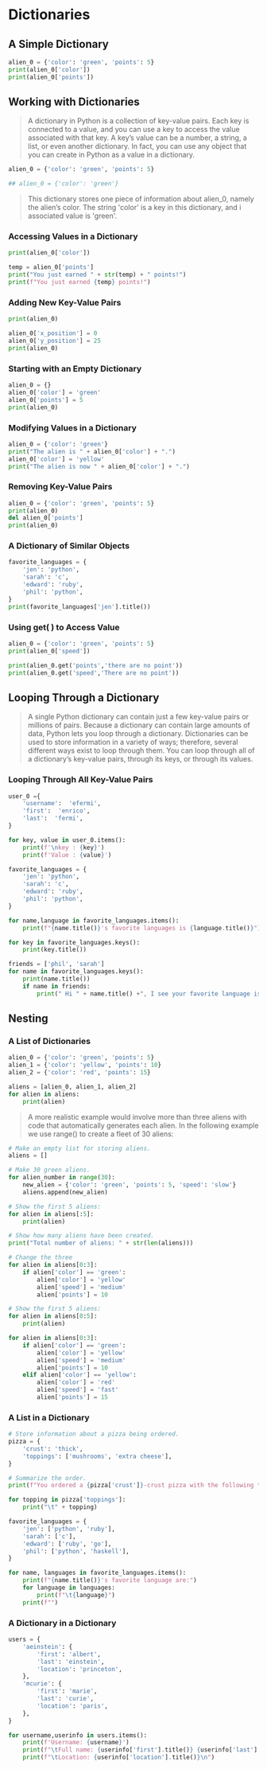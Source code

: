 # Dictionaries

## A Simple Dictionary

```python
alien_0 = {'color': 'green', 'points': 5}
print(alien_0['color'])
print(alien_0['points'])
```

## Working with Dictionaries

> A dictionary in Python is a collection of key-value pairs. Each key is connected to a value, and you can use a key to
> access the value associated with that key. A key’s value can be a number, a string, a list, or even another dictionary.
> In fact, you can use any object that you can create in Python as a value in a dictionary.

```python
alien_0 = {'color': 'green', 'points': 5}
```

```python
## alien_0 = {'color': 'green'}
```

> This dictionary stores one piece of information about alien_0, namely the alien’s color. The string 'color' is a key
> in this dictionary, and i associated value is 'green'.

### Accessing Values in a Dictionary

```python
print(alien_0['color'])
```

```python
temp = alien_0['points']
print("You just earned " + str(temp) + " points!")
print(f"You just earned {temp} points!")
```

### Adding New Key-Value Pairs

```python
print(alien_0)
```

```python
alien_0['x_position'] = 0
alien_0['y_position'] = 25
print(alien_0)
```

### Starting with an Empty Dictionary

```python
alien_0 = {}
alien_0['color'] = 'green'
alien_0['points'] = 5
print(alien_0)
```

### Modifying Values in a Dictionary

```python
alien_0 = {'color': 'green'}
print("The alien is " + alien_0['color'] + ".")
alien_0['color'] = 'yellow'
print("The alien is now " + alien_0['color'] + ".")
```

### Removing Key-Value Pairs

```python
alien_0 = {'color': 'green', 'points': 5}
print(alien_0)
del alien_0['points']
print(alien_0)
```

### A Dictionary of Similar Objects

```python
favorite_languages = {
    'jen': 'python',
    'sarah': 'c',
    'edward': 'ruby',
    'phil': 'python',
}
print(favorite_languages['jen'].title())
```

### Using get( ) to Access Value

```python
alien_0 = {'color': 'green', 'points': 5}
print(alien_0['speed'])
```

```python
print(alien_0.get('points','there are no point'))
print(alien_0.get('speed','There are no point'))
```

## Looping Through a Dictionary

> A single Python dictionary can contain just a few key-value pairs or millions of pairs. Because a dictionary can
> contain large amounts of data, Python lets you loop through a dictionary. Dictionaries can be used to store information
> in a variety of ways; therefore, several different ways exist to loop through them. You can loop through all of a
> dictionary’s key-value pairs, through its keys, or through its values.

### Looping Through All Key-Value Pairs

```python
user_0 ={
    'username':  'efermi',
    'first':  'enrico',
    'last':  'fermi',
}
```

```python
for key, value in user_0.items():
    print(f'\nkey : {key}')
    print(f'Value : {value}')
```

```python
favorite_languages = {
    'jen': 'python',
    'sarah': 'c',
    'edward': 'ruby',
    'phil': 'python',
}
```

```python
for name,language in favorite_languages.items():
    print(f"{name.title()}'s favorite languages is {language.title()}")
```

```python
for key in favorite_languages.keys():
    print(key.title())
```

```python
friends = ['phil', 'sarah']
for name in favorite_languages.keys():
    print(name.title())
    if name in friends:
        print(" Hi " + name.title() +", I see your favorite language is " +favorite_languages[name].title() + "!")
```

## Nesting

### A List of Dictionaries

```python
alien_0 = {'color': 'green', 'points': 5}
alien_1 = {'color': 'yellow', 'points': 10}
alien_2 = {'color': 'red', 'points': 15}
```

```python
aliens = [alien_0, alien_1, alien_2]
for alien in aliens:
    print(alien)
```

> A more realistic example would involve more than three aliens with code that automatically generates each alien. In
> the following example we use range() to create a fleet of 30 aliens:

```python
# Make an empty list for storing aliens.
aliens = []
```

```python
# Make 30 green aliens.
for alien_number in range(30):
    new_alien = {'color': 'green', 'points': 5, 'speed': 'slow'}
    aliens.append(new_alien)
```

```python
# Show the first 5 aliens:
for alien in aliens[:5]:
    print(alien)

```

```python
# Show how many aliens have been created.
print("Total number of aliens: " + str(len(aliens)))
```

```python
# Change the three
for alien in aliens[0:3]:
    if alien['color'] == 'green':
        alien['color'] = 'yellow'
        alien['speed'] = 'medium'
        alien['points'] = 10
```

```python
# Show the first 5 aliens:
for alien in aliens[0:5]:
    print(alien)

```

```python
for alien in aliens[0:3]:
    if alien['color'] == 'green':
        alien['color'] = 'yellow'
        alien['speed'] = 'medium'
        alien['points'] = 10
    elif alien['color'] == 'yellow':
        alien['color'] = 'red'
        alien['speed'] = 'fast'
        alien['points'] = 15

```

### A List in a Dictionary

```python
# Store information about a pizza being ordered.
pizza = {
    'crust': 'thick',
    'toppings': ['mushrooms', 'extra cheese'],
}
```

```python
# Summarize the order.
print(f"You ordered a {pizza['crust']}-crust pizza with the following toppings:")

for topping in pizza['toppings']:
    print("\t" + topping)
```

```python
favorite_languages = {
    'jen': ['python', 'ruby'],
    'sarah': ['c'],
    'edward': ['ruby', 'go'],
    'phil': ['python', 'haskell'],
}

for name, languages in favorite_languages.items():
    print(f"{name.title()}'s favorite language are:")
    for language in languages:
        print(f"\t{language}")
    print(f"")
```

### A Dictionary in a Dictionary

```python
users = {
    'aeinstein': {
        'first': 'albert',
        'last': 'einstein',
        'location': 'princeton',
    },
    'mcurie': {
        'first': 'marie',
        'last': 'curie',
        'location': 'paris',
    },
}
```

```python
for username,userinfo in users.items():
    print(f'Username: {username}')
    print(f"\tFull name: {userinfo['first'].title()} {userinfo['last'].title()}")
    print(f"\tLocation: {userinfo['location'].title()}\n")
```

